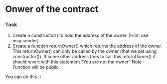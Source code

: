 # Onwer of the contract

### Task

1. Create a constructor() to hold the address of the owner. [Hint: use msg.sender]
2. Create a function returnOwner() which returns the address of the owner. This returnOwner() can only be called by the owner (that we set using constructor()). If some other address tries to call this returnOwner() it should revert with this statement "You are not the owner" Note - Function will be public.

You can do this :)
